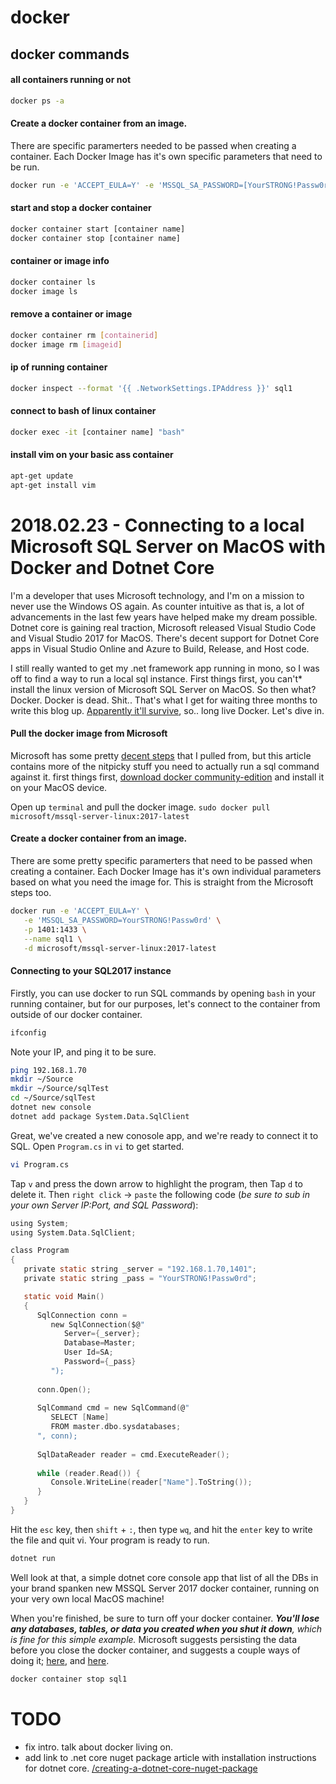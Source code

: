 # docker

## docker commands

#### all containers running or not
```bash
docker ps -a
```

#### Create a docker container from an image.
There are specific paramerters needed to be passed when creating a container. Each Docker Image has it's own specific parameters that need to be run.
```bash
docker run -e 'ACCEPT_EULA=Y' -e 'MSSQL_SA_PASSWORD=[YourSTRONG!Passw0rd]' -p 1401:1433 --name sql1 -d microsoft/mssql-server-linux:2017-latest
```

#### start and stop a docker container 
```bash
docker container start [container name]
docker container stop [container name]
```

#### container or image info

```bash 
docker container ls
docker image ls
```

#### remove a container or image
```bash
docker container rm [containerid]
docker image rm [imageid]
```

#### ip of running container
```bash
docker inspect --format '{{ .NetworkSettings.IPAddress }}' sql1
```

#### connect to bash of linux container
```bash
docker exec -it [container name] "bash"
```

#### install vim on your basic ass container
```bash
apt-get update
apt-get install vim
```



# 2018.02.23 - Connecting to a local Microsoft SQL Server on MacOS with Docker and Dotnet Core

I'm a developer that uses Microsoft technology, and I'm on a mission to never use the Windows OS again. As counter intuitive as that is, a lot of advancements in the last few years have helped make my dream possible. Dotnet core is gaining real traction, Microsoft released Visual Studio Code and Visual Studio 2017 for MacOS. There's decent support for Dotnet Core apps in Visual Studio Online and Azure to Build, Release, and Host code.

I still really wanted to get my .net framework app running in mono, so I was off to find a way to run a local sql instance.
First things first, you can't* install the linux version of Microsoft SQL Server on MacOS. So then what? Docker. Docker is dead. Shit.. That's what I get for waiting three months to write this blog up. [Apparently it'll survive](https://chrisshort.net/docker-inc-is-dead/), so.. long live Docker. Let's dive in.

#### Pull the docker image from Microsoft
Microsoft has some pretty [decent steps](https://docs.microsoft.com/en-us/sql/linux/quickstart-install-connect-docker) that I pulled from, but this article contains more of the nitpicky stuff you need to actually run a sql command against it. first things first, [download docker community-edition](https://www.docker.com/community-edition) and install it on your MacOS device.

Open up `terminal` and pull the docker image. `sudo docker pull microsoft/mssql-server-linux:2017-latest`

#### Create a docker container from an image.
There are some pretty specific paramerters that need to be passed when creating a container. Each Docker Image has it's own individual parameters based on what you need the image for. This is straight from the Microsoft steps too.

```bash
docker run -e 'ACCEPT_EULA=Y' \
   -e 'MSSQL_SA_PASSWORD=YourSTRONG!Passw0rd' \
   -p 1401:1433 \
   --name sql1 \
   -d microsoft/mssql-server-linux:2017-latest
```

#### Connecting to your SQL2017 instance

Firstly, you can use docker to run SQL commands by opening `bash` in your running container, but for our purposes, let's connect to the container from outside of our docker container.

```bash
ifconfig
```

Note your IP, and ping it to be sure.

```bash
ping 192.168.1.70
mkdir ~/Source
mkdir ~/Source/sqlTest
cd ~/Source/sqlTest
dotnet new console
dotnet add package System.Data.SqlClient
```

Great, we've created a new conosole app, and we're ready to connect it to SQL. Open `Program.cs` in `vi` to get started. 

```bash
vi Program.cs
```

Tap `v` and press the down arrow to highlight the program, then Tap `d` to delete it. Then `right click` -> `paste` the following code (_be sure to sub in your own Server IP:Port, and SQL Password_):

```c
using System;
using System.Data.SqlClient;

class Program
{
   private static string _server = "192.168.1.70,1401";
   private static string _pass = "YourSTRONG!Passw0rd";

   static void Main() 
   {
      SqlConnection conn =
         new SqlConnection($@"
            Server={_server};
            Database=Master;
            User Id=SA;
            Password={_pass}
         ");
         
      conn.Open();
      
      SqlCommand cmd = new SqlCommand(@"
         SELECT [Name] 
         FROM master.dbo.sysdatabases;
      ", conn);
         
      SqlDataReader reader = cmd.ExecuteReader();
      
      while (reader.Read()) {
         Console.WriteLine(reader["Name"].ToString());
      }
   }
}
```

Hit the `esc` key, then `shift` + `:`, then type `wq`, and hit the `enter` key to write the file and quit vi. Your program is ready to run.

```bash
dotnet run
```

Well look at that, a simple dotnet core console app that list of all the DBs in your brand spanken new MSSQL Server 2017 docker container, running on your very own local MacOS machine! 

When you're finished, be sure to turn off your docker container. _**You'll lose any databases, tables, or data you created when you shut it down**, which is fine for this simple example._ Microsoft suggests persisting the data before you close the docker container, and suggests a couple ways of doing it; [here](https://docs.microsoft.com/en-us/sql/linux/tutorial-restore-backup-in-sql-server-container), and [here](https://docs.microsoft.com/en-us/sql/linux/sql-server-linux-configure-docker#persist).

```bash
docker container stop sql1
```

# TODO
- fix intro. talk about docker living on.
- add link to .net core nuget package article with installation instructions for dotnet core. [/creating-a-dotnet-core-nuget-package](http://richminchuk.io/creating-a-dotnet-core-nuget-package)

